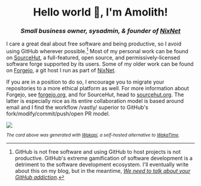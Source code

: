 <h1 align="center">Hello world 👋, I'm Amolith!</h1>
<h3 align="center"><em>Small business owner, sysadmin, & founder of <a href="https://nixnet.services">NixNet</a></em></h3>

I care a great deal about free software and being productive, so I avoid using
GitHub wherever possible.[^1] Most of my personal work can be found on
[SourceHut], a full-featured, open source, and permissively-licensed software
forge supported by its users. Some of my older work can be found on [Forgejo],
a git host I run as part of [NixNet].

[SourceHut]: https://sr.ht/~amolith
[Forgejo]: https://git.nixnet.services/Amolith
[NixNet]: https://nixnet.services

If you are in a position to do so, I encourage you to migrate your repositories
to a more ethical platform as well. For more information about Forgejo, see
[forgejo.org], and for SourceHut, head to [sourcehut.org]. The latter is
especially nice as its entire collaboration model is based around email and I
find the workflow /vastly/ superior to GitHub's fork/modify/commit/push/open PR
model.

[forgejo.org]: https://forgejo.org
[sourcehut.org]: https://sourcehut.org

<img src="https://github-readme-stats.vercel.app/api/wakatime?username=amolith&api_domain=waka.secluded.site&border_radius=0&custom_title=Wakapi%20Monthly%20Stats&theme=dracula&hide=unknown&langs_count=5&range=last_30_days"/>

<p style="font-size:smaller !important;"><em>The card above was generated with <a href="https://waka.secluded.site">Wakapi</a>, a self-hosted alternative to <a href="https://wakatime.com/">WakaTime</a>.</em></p>

[^1]:
    GitHub is not free software and using GitHub to host projects is not
    productive. GitHub's extreme gamification of software development is a detriment
    to the software development ecosystem. I'll eventually write about this on my
    blog, but in the meantime, _[We need to talk about your GitHub
    addiction](https://ploum.net/2023-02-22-leaving-github.html)_.
